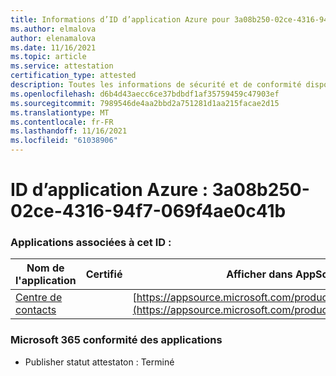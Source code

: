 ```yaml
---
title: Informations d’ID d’application Azure pour 3a08b250-02ce-4316-94f7-069f4ae0c41b
ms.author: elmalova
author: elenamalova
ms.date: 11/16/2021
ms.topic: article
ms.service: attestation
certification_type: attested
description: Toutes les informations de sécurité et de conformité disponibles pour 3a08b250-02ce-4316-94f7-069f4ae0c41b.
ms.openlocfilehash: d6b4d43aecc6ce37bdbdf1af35759459c47903ef
ms.sourcegitcommit: 7989546de4aa2bbd2a751281d1aa215facae2d15
ms.translationtype: MT
ms.contentlocale: fr-FR
ms.lasthandoff: 11/16/2021
ms.locfileid: "61038906"
---
```

# <a name="azure-app-id-3a08b250-02ce-4316-94f7-069f4ae0c41b"></a>ID d’application Azure : 3a08b250-02ce-4316-94f7-069f4ae0c41b


### <a name="apps-associated-with-this-id"></a>Applications associées à cet ID :
| **Nom de l'application** | **Certifié** | **Afficher dans AppSource** |
|--------------|---------------|-----------------------|
| [Centre de contacts](https://docs.microsoft.com/microsoft-365-app-certification/forward/WA200001428) |  | [https://appsource.microsoft.com/product/office/WA200001428](https://appsource.microsoft.com/product/office/WA200001428) |

### <a name="microsoft-365-app-compliance-status"></a>Microsoft 365 conformité des applications
- Publisher statut attestaton : Terminé
